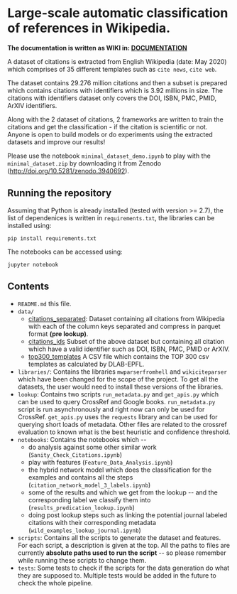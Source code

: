 # Large-scale automatic classification of references in Wikipedia.

**The documentation is written as WIKI in: [DOCUMENTATION](https://github.com/Harshdeep1996/cite-classifications-wiki/wiki)**

A dataset of citations is extracted from English Wikipedia (date: May 2020) which comprises of 35 different templates such as `cite news`, `cite web`. 

The dataset contains 29.276 million citations and then a subset is prepared which contains citations with identifiers which is 3.92 millions in size. The citations with identifiers dataset only covers the DOI, ISBN, PMC, PMID, ArXIV identifiers. 

Along with the 2 dataset of citations, 2 frameworks are written to train the citations and get the classification - if the citation is scientific or not. Anyone is open to build models or do experiments using the extracted datasets and improve our results!

Please use the notebook `minimal_dataset_demo.ipynb` to play with the `minimal_dataset.zip` by downloading it from Zenodo (http://doi.org/10.5281/zenodo.3940692).

## Running the repository

Assuming that Python is already installed (tested with version >= 2.7), the list of dependenices is written in `requirements.txt`, the libraries can be installed using:

```
pip install requirements.txt
```

The notebooks can be accessed using:

```
jupyter notebook
```

## Contents

* `README.md` this file.
* `data/`
    * [citations_separated](data/citations_separated.parquet): Dataset containing all citations from Wikipedia with each of the column keys separated and compress in parquet format **(pre lookup)**.
    * [citations_ids](data/citations_ids.csv) Subset of the above dataset but containing all citation which have a valid identifier such as DOI, ISBN, PMC, PMID or ArXIV.
    * [top300_templates](data/top300_templates.csv) A CSV file which contains the TOP 300 csv templates as calculated by DLAB-EPFL.
* `libraries/`: Contains the libraries `mwparserfromhell` and `wikiciteparser` which have been changed for the scope of the project. 
To get all the datasets, the user would need to install these versions of the libraries.
* `lookup`: Contains two scripts `run_metadata.py` and `get_apis.py` which can be used to query CrossRef and Google books. `run_metadata.py` script is run asynchronously 
and right now can only be used for CrossRef. `get_apis.py` uses the `requests` library and can be used for querying short loads of metadata. 
Other files are related to the crossref evaluation to known what is the best heuristic and confidence threshold.
* `notebooks`: Contains the notebooks which  -- 
   * do analysis against some other similar work (`Sanity_Check_Citations.ipynb`)
   * play with features (`Feature_Data_Analysis.ipynb`)
   * the hybrid network model which does the classification for the examples and contains all the steps (`citation_network_model_3_labels.ipynb`)
   * some of the results and which we get from the lookup -- and the corresponding label we classify them into (`results_predication_lookup.ipynb`)
   * doing post lookup steps such as linking the potential journal labeled citations with their corresponding metadata (`wild_examples_lookup_journal.ipynb`)
* `scripts`: Contains all the scripts to generate the dataset and features. For each script, a description is given at the top. All the paths to files are currently **absolute paths used to run the script** -- so please remember while running these scripts to change them.
* `tests`: Some tests to check if the scripts for the data generation do what they are supposed to. Multiple tests would be added in the future to check the whole pipeline.
